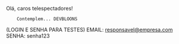 Olá, caros telespectadores!

        Contemplem... DEVBLOONS


(LOGIN E SENHA PARA TESTES)
EMAIL: responsavel@empresa.com
SENHA: senha123
